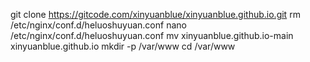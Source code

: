 git clone https://gitcode.com/xinyuanblue/xinyuanblue.github.io.git
rm /etc/nginx/conf.d/heluoshuyuan.conf
nano /etc/nginx/conf.d/heluoshuyuan.conf
mv xinyuanblue.github.io-main xinyuanblue.github.io
mkdir -p /var/www
cd /var/www
